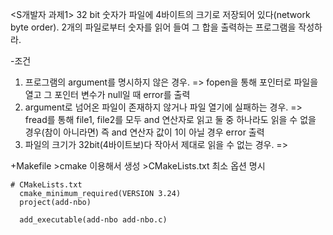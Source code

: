 
<S개발자 과제1>
32 bit 숫자가 파일에 4바이트의 크기로 저장되어 있다(network byte order). 
2개의 파일로부터 숫자를 읽어 들여 그 합을 출력하는 프로그램을 작성하라.


-조건
1. 프로그램의 argument를 명시하지 않은 경우.
   => fopen을 통해 포인터로 파일을 열고 그 포인터 변수가 null일 때 error를 출력 
2. argument로 넘어온 파일이 존재하지 않거나 파일 열기에 실패하는 경우.
   => fread를 통해 file1, file2를 모두 and 연산자로 읽고 둘 중 하나라도 읽을 수 없을 경우(참이 아니라면) 즉 and 연산자 값이 1이 아닐 경우 error 출력
3. 파일의 크기가 32bit(4바이트보)다 작아서 제대로 읽을 수 없는 경우.
   => 


+Makefile
    >cmake 이용해서 생성
    >CMakeLists.txt 최소 옵션 명시
    
    # CMakeLists.txt
      cmake_minimum_required(VERSION 3.24)
      project(add-nbo)
 
      add_executable(add-nbo add-nbo.c)
